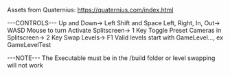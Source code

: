 Assets from Quaternius: https://quaternius.com/index.html

---CONTROLS---
Up and Down-> Left Shift and Space
Left, Right, In, Out-> WASD
Mouse to turn
Activate Splitscreen-> 1 Key
Toggle Preset Cameras in Splitscreen-> 2 Key
Swap Levels-> F1
    Valid levels start with GameLevel..., ex GameLevelTest

---NOTE---
The Executable must be in the /build folder or level swapping will not work